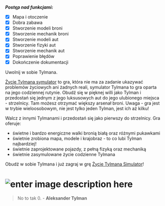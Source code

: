 ***Postęp nad funkcjami:***

 - [x] Mapa i otoczenie
 - [x] Dobra zabawa
 - [x] Stworzenie modeli broni
 - [x] Stworzenie mechanik broni
 - [x] Stworzenie modeli aut
 - [x] Stworzenie fizyki aut
 - [x] Stworzenie mechanik aut
 - [x] Poprawienie błędów
 - [x] Dokończenie dokumentacji

Uwolnij w sobie Tylmana.

[Życie Tylmana symulator](https://www.roblox.com/games/9862281355/ycie-Tylmana-symulator) to gra, która nie ma za zadanie ukazywać problemów życiowych ani żadnych reali, symulator Tylmana to gra oparta na jego codziennej rutynie. Obudź się w pięknej willi jako Tylman i przedostań się jednym z jego luksusowych aut do jego ulubionego miejsca - strzelnicy. Tam możesz otrzymać większy arsenał broni. Uwaga - gra jest w trybie wieloosobowym, nie jest tylko jeden Tylman, jest ich aż kilku!

Walcz z innymi Tylmanami i przedostań się jako pierwszy do strzelnicy. Gra oferuje:
- świetne i bardzo energiczne walki bronią białą oraz różnymi pukawkami
- świetnie zrobiona mapa, modele i krajobraz - to co lubi Tylman najbardziej!
- świetnie zaprojektowane pojazdy, z pełną fizyką oraz mechaniką
- świetnie zasymulowane życie codzienne Tylmana

Obudź w sobie Tylmana i już zagraj w grę [Życie Tylmana Simulator](https://www.roblox.com/games/9862281355/ycie-Tylmana-symulator)!

# ![enter image description here](https://i.imgur.com/dTx643j.png)

> No to tak 0. - **Aleksander Tylman**

